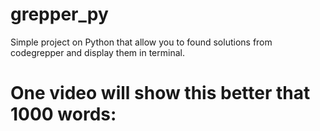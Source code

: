# grepper_py
Simple project on Python that allow you to found solutions from codegrepper and display them in terminal.
# One video will show this better that 1000 words:

